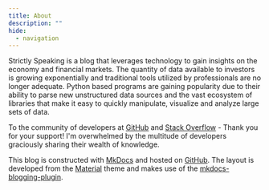 ```yaml
---
title: About
description: ""
hide:       
  - navigation
---
```


Strictly Speaking is a blog that leverages technology to gain insights on the economy and financial markets. The quantity of data available to investors is growing exponentially and traditional tools utilized by professionals are no longer adequate. Python based programs are gaining popularity due to their ability to parse new unstructured data sources and the vast ecosystem of libraries that make it easy to quickly manipulate, visualize and analyze large sets of data.
 
To the community of developers at [GitHub](https://github.com/) and [Stack Overflow](https://stackoverflow.com/) - Thank you for your support! I'm overwhelmed by the multitude of developers graciously sharing their wealth of knowledge.

This blog is constructed with [MkDocs](https://www.mkdocs.org/) and hosted on [GitHub](https://github.com/awault/StrictlySpeaking). The layout is developed from the [Material](https://squidfunk.github.io/mkdocs-material/) theme and makes use of the [mkdocs-blogging-plugin](https://pypi.org/project/mkdocs-blogging-plugin/).

